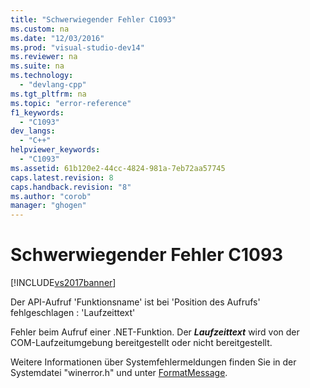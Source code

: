 ```yaml
---
title: "Schwerwiegender Fehler C1093"
ms.custom: na
ms.date: "12/03/2016"
ms.prod: "visual-studio-dev14"
ms.reviewer: na
ms.suite: na
ms.technology: 
  - "devlang-cpp"
ms.tgt_pltfrm: na
ms.topic: "error-reference"
f1_keywords: 
  - "C1093"
dev_langs: 
  - "C++"
helpviewer_keywords: 
  - "C1093"
ms.assetid: 61b120e2-44cc-4824-981a-7eb72aa57745
caps.latest.revision: 8
caps.handback.revision: "8"
ms.author: "corob"
manager: "ghogen"
---
```

# Schwerwiegender Fehler C1093
[!INCLUDE[vs2017banner](../../assembler/inline/includes/vs2017banner.md)]

Der API\-Aufruf 'Funktionsname' ist bei 'Position des Aufrufs' fehlgeschlagen : 'Laufzeittext'  
  
 Fehler beim Aufruf einer .NET\-Funktion.  Der ***Laufzeittext*** wird von der COM\-Laufzeitumgebung bereitgestellt oder nicht bereitgestellt.  
  
 Weitere Informationen über Systemfehlermeldungen finden Sie in der Systemdatei "winerror.h" und unter [FormatMessage](http://msdn.microsoft.com/library/windows/desktop/ms679351).